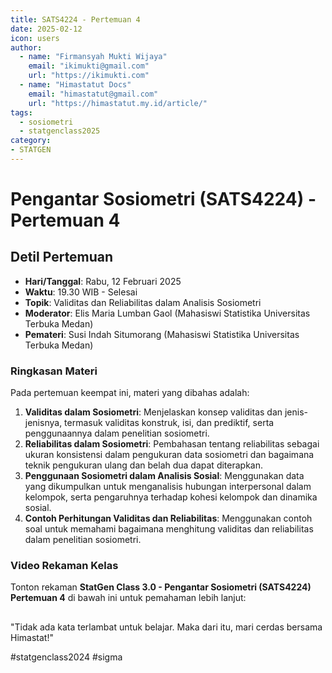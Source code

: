 ```yaml
--- 
title: SATS4224 - Pertemuan 4
date: 2025-02-12
icon: users
author:
  - name: "Firmansyah Mukti Wijaya"
    email: "ikimukti@gmail.com"
    url: "https://ikimukti.com"
  - name: "Himastatut Docs"
    email: "himastatut@gmail.com"
    url: "https://himastatut.my.id/article/"
tags:
  - sosiometri
  - statgenclass2025
category: 
- STATGEN
--- 
```


# Pengantar Sosiometri (SATS4224) - Pertemuan 4

## Detil Pertemuan

- **Hari/Tanggal**: Rabu, 12 Februari 2025  
- **Waktu**: 19.30 WIB - Selesai  
- **Topik**: Validitas dan Reliabilitas dalam Analisis Sosiometri  
- **Moderator**: Elis Maria Lumban Gaol (Mahasiswi Statistika Universitas Terbuka Medan)  
- **Pemateri**: Susi Indah Situmorang (Mahasiswi Statistika Universitas Terbuka Medan)

### Ringkasan Materi
Pada pertemuan keempat ini, materi yang dibahas adalah:
1. **Validitas dalam Sosiometri**: Menjelaskan konsep validitas dan jenis-jenisnya, termasuk validitas konstruk, isi, dan prediktif, serta penggunaannya dalam penelitian sosiometri.
2. **Reliabilitas dalam Sosiometri**: Pembahasan tentang reliabilitas sebagai ukuran konsistensi dalam pengukuran data sosiometri dan bagaimana teknik pengukuran ulang dan belah dua dapat diterapkan.
3. **Penggunaan Sosiometri dalam Analisis Sosial**: Menggunakan data yang dikumpulkan untuk menganalisis hubungan interpersonal dalam kelompok, serta pengaruhnya terhadap kohesi kelompok dan dinamika sosial.
4. **Contoh Perhitungan Validitas dan Reliabilitas**: Menggunakan contoh soal untuk memahami bagaimana menghitung validitas dan reliabilitas dalam penelitian sosiometri.

### Video Rekaman Kelas
Tonton rekaman **StatGen Class 3.0 - Pengantar Sosiometri (SATS4224) Pertemuan 4** di bawah ini untuk pemahaman lebih lanjut:

<VidStack  
  src="https://www.youtube.com/watch?v=Gi-ZQuYccNE&t=47s"  
  title="StatGen Class 3.0 - Pengantar Sosiometri (SATS4224) Pertemuan 4"
/>
--- 

"Tidak ada kata terlambat untuk belajar. Maka dari itu, mari cerdas bersama Himastat!"

#statgenclass2024 #sigma
